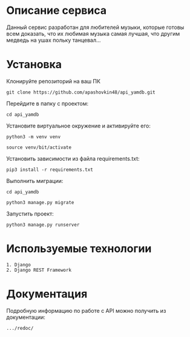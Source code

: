 # Описание сервиса
Данный сервис разработан для любителей музыки, которые готовы всем доказать, что их любимая музыка самая лучшая, что другим медведь на ушах польку танцевал...

# Установка
Клонируйте репозиторий на ваш ПК
```
git clone https://github.com/apashovkin48/api_yamdb.git
```
Перейдите в папку с проектом:
```
cd api_yamdb
```
Установите виртуальное окружение и активируйте его:
```
python3 -m venv venv
```
```
source venv/bit/activate
```
Установить зависимости из файла requirements.txt:
```
pip3 install -r requirements.txt
```
Выполнить миграции:
```
cd api_yamdb
```
```
python3 manage.py migrate
```
Запустить проект:
```
python3 manage.py runserver
```

# Используемые технологии
```
1. Django
2. Django REST Framework
```

# Документация
Подробную информацию по работе с API можно получить из документации:
```
.../redoc/
```